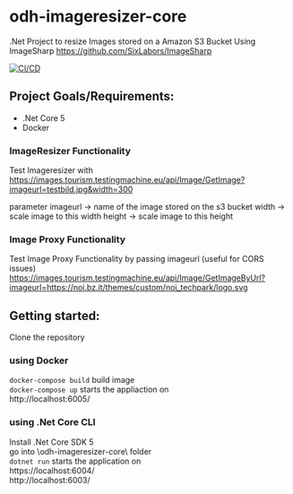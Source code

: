 <!--
SPDX-FileCopyrightText: NOI Techpark <digital@noi.bz.it>

SPDX-License-Identifier: CC0-1.0
-->

# odh-imageresizer-core

.Net Project to resize Images stored on a Amazon S3 Bucket
Using ImageSharp https://github.com/SixLabors/ImageSharp

[![CI/CD](https://github.com/noi-techpark/odh-imageresizer-core/actions/workflows/main.yml/badge.svg)](https://github.com/noi-techpark/odh-imageresizer-core/actions/workflows/main.yml)

## Project Goals/Requirements:

* .Net Core 5
* Docker

### ImageResizer Functionality

Test Imageresizer with  
https://images.tourism.testingmachine.eu/api/Image/GetImage?imageurl=testbild.jpg&width=300

parameter
imageurl -> name of the image stored on the s3 bucket
width -> scale image to this width
height -> scale image to this height

### Image Proxy Functionality

Test Image Proxy Functionality by passing imageurl (useful for CORS issues)  
https://images.tourism.testingmachine.eu/api/Image/GetImageByUrl?imageurl=https://noi.bz.it/themes/custom/noi_techpark/logo.svg


## Getting started:

Clone the repository

### using Docker

`docker-compose build` build image  
`docker-compose up` starts the appliaction on  
http://localhost:6005/

### using .Net Core CLI

Install .Net Core SDK 5\
go into \odh-imageresizer-core\ folder \
`dotnet run`
starts the application on   
https://localhost:6004/  
http://localhost:6003/
